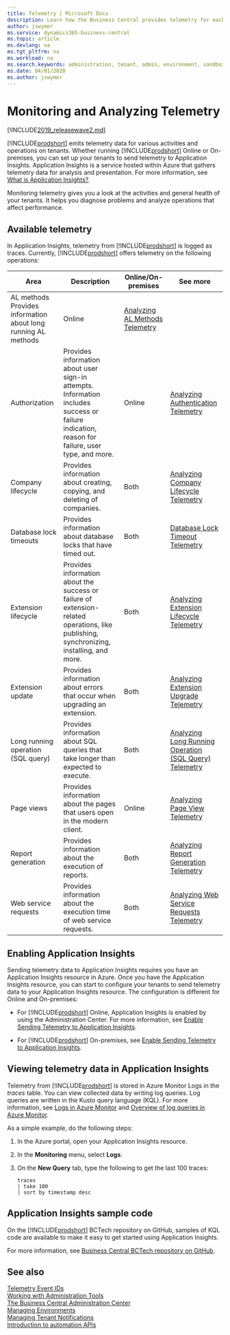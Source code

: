 ```yaml
---
title: Telemetry | Microsoft Docs
description: Learn how the Business Central provides telemetry for each environment.  
author: jswymer
ms.service: dynamics365-business-central
ms.topic: article
ms.devlang: na
ms.tgt_pltfrm: na
ms.workload: na
ms.search.keywords: administration, tenant, admin, environment, sandbox, telemetry
ms.date: 04/01/2020
ms.author: jswymer
---
```


# Monitoring and Analyzing Telemetry

[!INCLUDE[2019_releasewave2.md](../includes/2019_releasewave2.md)]

[!INCLUDE[prodshort](../developer/includes/prodshort.md)] emits telemetry data for various activities and operations on tenants. Whether running [!INCLUDE[prodshort](../developer/includes/prodshort.md)] Online or On-premises, you can set up your tenants to send telemetry to Application Insights. Application Insights is a service hosted within Azure that gathers telemetry data for analysis and presentation. For more information, see [What is Application Insights?](/azure/azure-monitor/app/app-insights-overview).

Monitoring telemetry gives you a look at the activities and general health of your tenants. It helps you diagnose problems and analyze operations that affect performance.

## Available telemetry

In Application Insights, telemetry from [!INCLUDE[prodshort](../developer/includes/prodshort.md)] is logged as traces. Currently, [!INCLUDE[prodshort](../developer/includes/prodshort.md)] offers telemetry on the following operations:  

|Area | Description |Online/On-premises|See more|
|----------|-------------|-----------------|--------|
|AL methods Provides information about long running AL methods|Online|[Analyzing AL Methods Telemetry](telemetry-al-methods-trace.md) |
|Authorization|Provides information about user sign-in attempts. Information includes success or failure indication, reason for failure, user type, and more.|Online|[Analyzing Authentication Telemetry](telemetry-authorization-trace.md) |
|Company lifecycle|Provides information about creating, copying, and deleting of companies.|Both|[Analyzing Company Lifecycle Telemetry](telemetry-company-lifecycle-trace.md) |
|Database lock timeouts|Provides information about database locks that have timed out. |Both|[Database Lock Timeout Telemetry](telemetry-database-locks-trace.md)|
|Extension lifecycle|Provides information about the success or failure of extension-related operations, like publishing, synchronizing, installing, and more.|Both|[Analyzing Extension Lifecycle Telemetry](telemetry-extension-lifecycle-trace.md) |
|Extension update|Provides information about errors that occur when upgrading an extension.|Both|[Analyzing Extension Upgrade Telemetry](telemetry-extension-update-trace.md) |
|Long running operation (SQL query)|Provides information about SQL queries that take longer than expected to execute.|Both|[Analyzing Long Running Operation (SQL Query) Telemetry](telemetry-long-running-sql-query-trace.md)|
|Page views|Provides information about the pages that users open in the modern client.|Online|[Analyzing Page View Telemetry](telemetry-page-view-trace.md)|
|Report generation|Provides information about the execution of reports.|Both|[Analyzing Report Generation Telemetry](telemetry-reports-trace.md)|
|Web service requests|Provides information about the execution time of web service requests.|Both|[Analyzing Web Service Requests Telemetry](telemetry-webservices-trace.md)|

## Enabling Application Insights

Sending telemetry data to Application Insights requires you have an Application Insights resource in Azure. Once you have the Application Insights resource, you can start to configure your tenants to send telemetry data to your Application Insights resource. The configuration is different for Online and On-premises:

- For [!INCLUDE[prodshort](../developer/includes/prodshort.md)] Online, Application Insights is enabled by using the Administration Center. For more information, see [Enable Sending Telemetry to Application Insights](tenant-admin-center-telemetry.md#appinsights).

- For [!INCLUDE[prodshort](../developer/includes/prodshort.md)] On-premises, see [Enable Sending Telemetry to Application Insights](telemetry-enable-application-insights.md).

## Viewing telemetry data in Application Insights

Telemetry from [!INCLUDE[prodshort](../developer/includes/prodshort.md)] is stored in Azure Monitor Logs in the *traces* table. You can view collected data by writing log queries. Log queries are written in the Kusto query language (KQL). For more information, see [Logs in Azure Monitor](/azure/azure-monitor/platform/data-platform-logs) and [Overview of log queries in Azure Monitor](/azure/azure-monitor/log-query/log-query-overview).

As a simple example, do the following steps: 

1. In the Azure portal, open your Application Insights resource.
2. In the **Monitoring** menu, select **Logs**.
3. On the **New Query** tab, type the following to get the last 100 traces:

    ```
    traces
    | take 100
    | sort by timestamp desc 
    ```

## Application Insights sample code

On the [!INCLUDE[prodshort](../developer/includes/prodshort.md)] BCTech repository on GitHub, samples of KQL code are available to make it easy to get started using Application Insights. 

For more information, see [Business Central BCTech repository on GitHub](https://github.com/microsoft/BCTech/tree/master/samples/AppInsights).

## See also

[Telemetry Event IDs](telemetry-event-ids.md)  
[Working with Administration Tools](administration.md)  
[The Business Central Administration Center](tenant-admin-center.md)  
[Managing Environments](tenant-admin-center-environments.md)  
[Managing Tenant Notifications](tenant-admin-center-notifications.md)  
[Introduction to automation APIs](itpro-introduction-to-automation-apis.md)  
